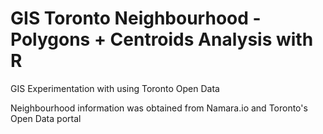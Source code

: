 # GIS Toronto Neighbourhood - Polygons + Centroids Analysis with R
GIS Experimentation with using Toronto Open Data

Neighbourhood information was obtained from Namara.io and Toronto's Open Data portal
